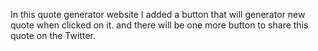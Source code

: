 In this quote generator website I added a button that will generator new quote when clicked on it. and there will be one more button to share this quote on the Twitter.

